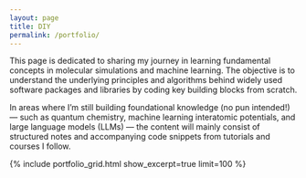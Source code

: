 ```yaml
---
layout: page
title: DIY
permalink: /portfolio/
---
```

This page is dedicated to sharing my journey in learning fundamental concepts in molecular simulations and machine learning. The objective is to understand the underlying principles and algorithms behind widely used software packages and libraries by coding key building blocks from scratch.

In areas where I’m still building foundational knowledge (no pun intended!) — such as quantum chemistry, machine learning interatomic potentials, and large language models (LLMs) — the content will mainly consist of structured notes and accompanying code snippets from tutorials and courses I follow.

{% include portfolio_grid.html show_excerpt=true limit=100 %}
